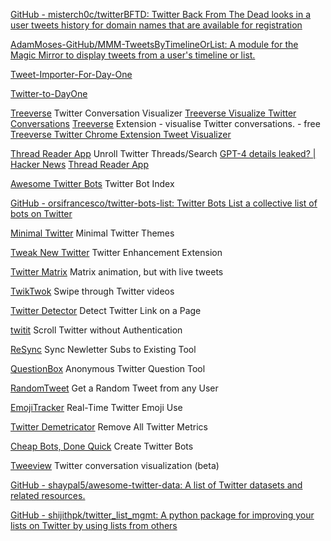 
[GitHub - misterch0c/twitterBFTD: Twitter Back From The Dead looks in a user tweets history for domain names that are available for registration](https://github.com/misterch0c/twitterBFTD)

[AdamMoses-GitHub/MMM-TweetsByTimelineOrList: A module for the Magic Mirror to display tweets from a user's timeline or list.](https://github.com/AdamMoses-GitHub/MMM-TweetsByTimelineOrList)

[Tweet-Importer-For-Day-One](https://github.com/dduan/Tweet-Importer-For-Day-One)

[Twitter-to-DayOne](https://github.com/SnShine/Twitter-to-DayOne)

[Treeverse](https://treeverse.app/)
Twitter Conversation Visualizer
[Treeverse Visualize Twitter Conversations](https://chrome.google.com/webstore/detail/treeverse/aahmjdadniahaicebomlagekkcnlcila)
[Treeverse](http://t.co/hGvska63Li)
Extension - visualise Twitter conversations. - free
[Treeverse Twitter Chrome Extension Tweet Visualizer](https://github.com/paulgb/Treeverse)

[Thread Reader App](https://threadreaderapp.com/)
Unroll Twitter Threads/Search
[GPT-4 details leaked? | Hacker News](https://news.ycombinator.com/item?id=36675934)
[Thread Reader App](https://threadreaderapp.com/thread/1678545170508267522/error)

[Awesome Twitter Bots](https://github.com/amandeepmittal/awesome-twitter-bots)
Twitter Bot Index

[GitHub - orsifrancesco/twitter-bots-list: Twitter Bots List a collective list of bots on Twitter](https://github.com/orsifrancesco/twitter-bots-list)

[Minimal Twitter](https://www.wang.sh/minimal-twitter)
Minimal Twitter Themes

[Tweak New Twitter](https://github.com/insin/tweak-new-twitter)
Twitter Enhancement Extension

[Twitter Matrix](https://konard.github.io/twittermatrix/messages.html)
Matrix animation, but with live tweets

[TwikTwok](https://twiktwok.github.io/)
Swipe through Twitter videos

[Twitter Detector](https://github.com/stilliard/Twitter-detector)
Detect Twitter Link on a Page

[twitit](https://twitit.gq/)
Scroll Twitter without Authentication

[ReSync](https://revsync.io/)
Sync Newletter Subs to Existing Tool

[QuestionBox](https://peing.net/en/)
Anonymous Twitter Question Tool

[RandomTweet](https://randomtweet.com/)
Get a Random Tweet from any User

[EmojiTracker](http://emojitracker.com/)
Real-Time Twitter Emoji Use

[Twitter Demetricator](https://bengrosser.com/projects/twitter-demetricator/)
Remove All Twitter Metrics

[Cheap Bots, Done Quick](https://cheapbotsdonequick.com/)
Create Twitter Bots

[Tweeview](https://tweeview.ml/)
Twitter conversation visualization (beta)

[GitHub - shaypal5/awesome-twitter-data: A list of Twitter datasets and related resources.](https://github.com/shaypal5/awesome-twitter-data)

[GitHub - shijithpk/twitter_list_mgmt: A python package for improving your lists on Twitter by using lists from others](https://github.com/shijithpk/twitter_list_mgmt)
